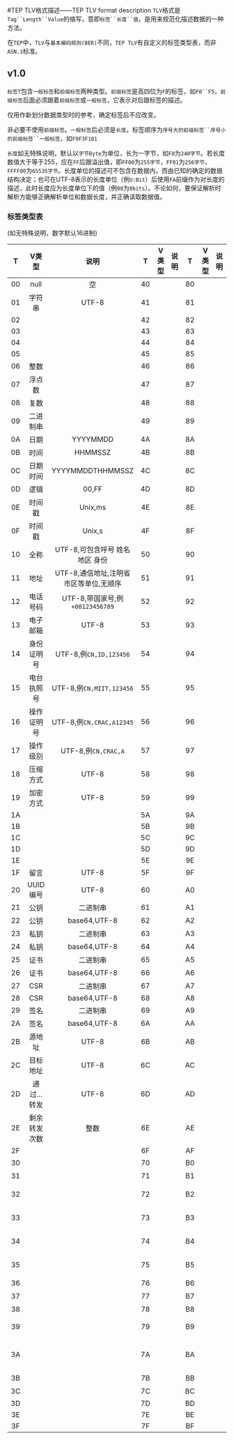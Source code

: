 #TEP TLV格式描述——TEP TLV format description
`TLV`格式是`Tag``Length``Value`的缩写，意即`标签``长度``值`，是用来规范化描述数据的一种方法。

在`TEP`中，`TLV`与`基本编码规则(BER)`不同，`TEP TLV`有自定义的标签类型表，而非`ASN.1`标准。

## v1.0
`标签T`包含`一般标签`和`前缀标签`两种类型。`前缀标签`是高四位为`F`的标签，如`F0``F5`，`前缀标签`后面必须跟着`前缀标签`或`一般标签`，它表示对后跟标签的描述。

仅用作新划分数据类型时的参考，确定标签后不应改变。

非必要不使用`前缀标签`。`一般标签`后必须是`长度`。标签顺序为`序号大的前缀标签``序号小的前缀标签``一般标签`，如`F9F3F101`

`长度`如无特殊说明，默认以`字节Byte`为单位，长为一字节，如`F0`为`240字节`。若长度数值大于等于255，应在`FF`后跟溢出值，即`FF00`为`255字节`，`FF01`为`256字节`，`FFFF00`为`65535字节`。长度单位的描述可不包含在数据内，而由已知的确定的数据结构决定；也可在UTF-8表示的长度单位（例`U:Bit`）后使用`FA`前缀作为对长度的描述，此时长度应为长度单位下的值（例`08`为`8bits`）。不论如何，要保证解析时解析方能够正确解析单位和数据长度，并正确读取数据值。
### 标签类型表
(如无特殊说明，数字默认16进制)

| T | V类型 | 说明 | T | V类型 | 说明 | T | V类型 | 说明 | T | V类型 | 说明 |
|:---:|:----:|:---:|:---:|:----:|:---:|:---:|:----:|:---:|:---:|:----:|:---:|
| 00 | null | 空 | 40 |  |  | 80 |  |  | C0 |  |  |
| 01 | 字符串 | UTF-8 | 41 |  |  | 81 |  |  | C1 |  |  |
| 02 |  |  | 42 |  |  | 82 |  |  | C2 |  |  |
| 03 |  |  | 43 |  |  | 83 |  |  | C3 |  |  |
| 04 |  |  | 44 |  |  | 84 |  |  | C4 |  |  |
| 05 |  |  | 45 |  |  | 85 |  |  | C5 |  |  |
| 06 | 整数 |  | 46 |  |  | 86 |  |  | C6 |  |  |
| 07 | 浮点数 |  | 47 |  |  | 87 |  |  | C7 |  |  |
| 08 | 复数 |  | 48 |  |  | 88 |  |  | C8 |  |  |
| 09 | 二进制串 |  | 49 |  |  | 89 |  |  | C9 |  |  |
| 0A | 日期 | YYYYMMDD | 4A |  |  | 8A |  |  | CA |  |  |
| 0B | 时间 | HHMMSSZ | 4B |  |  | 8B |  |  | CB |  |  |
| 0C | 日期时间 | YYYYMMDDTHHMMSSZ | 4C |  |  | 8C |  |  | CC |  |  |
| 0D | 逻辑 | 00,FF | 4D |  |  | 8D |  |  | CD |  |  |
| 0E | 时间戳 | Unix,ms | 4E |  |  | 8E |  |  | CE |  |  |
| 0F | 时间戳 | Unix,s | 4F |  |  | 8F |  |  | CF |  |  |
| 10 | 全称 | UTF-8,可包含呼号 姓名 地区 身份 | 50 |  |  | 90 |  |  | D0 |  |  |
| 11 | 地址 | UTF-8,通信地址,注明省市区等单位,无顺序 | 51 |  |  | 91 |  |  | D1 |  |  |
| 12 | 电话号码 | UTF-8,带国家号,例`+00123456789` | 52 |  |  | 92 |  |  | D2 |  |  |
| 13 | 电子邮箱 | UTF-8 | 53 |  |  | 93 |  |  | D3 |  |  |
| 14 | 身份证明号 | UTF-8,例`CN,ID,123456` | 54 |  |  | 94 |  |  | D4 |  |  |
| 15 | 电台执照号 | UTF-8,例`CN,MIIT,123456` | 55 |  |  | 95 |  |  | D5 |  |  |
| 16 | 操作证明号 | UTF-8,例`CN,CRAC,A12345` | 56 |  |  | 96 |  |  | D6 |  |  |
| 17 | 操作级别 | UTF-8,例`CN,CRAC,A` | 57 |  |  | 97 |  |  | D7 |  |  |
| 18 | 压缩方式 | UTF-8 | 58 |  |  | 98 |  |  | D8 |  |  |
| 19 | 加密方式 | UTF-8 | 59 |  |  | 99 |  |  | D9 |  |  |
| 1A |  |  | 5A |  |  | 9A |  |  | DA |  |  |
| 1B |  |  | 5B |  |  | 9B |  |  | DB |  |  |
| 1C |  |  | 5C |  |  | 9C |  |  | DC |  |  |
| 1D |  |  | 5D |  |  | 9D |  |  | DD |  |  |
| 1E |  |  | 5E |  |  | 9E |  |  | DE |  |  |
| 1F | 留言 | UTF-8 | 5F |  |  | 9F |  |  | DF |  |  |
| 20 | UUID编号 | UTF-8 | 60 |  |  | A0 |  |  | E0 |  |  |
| 21 | 公钥 | 二进制串 | 61 |  |  | A1 |  |  | E1 |  |  |
| 22 | 公钥 | base64,UTF-8 | 62 |  |  | A2 |  |  | E2 |  |  |
| 23 | 私钥 | 二进制串 | 63 |  |  | A3 |  |  | E3 |  |  |
| 24 | 私钥 | base64,UTF-8 | 64 |  |  | A4 |  |  | E4 |  |  |
| 25 | 证书 | 二进制串 | 65 |  |  | A5 |  |  | E5 |  |  |
| 26 | 证书 | base64,UTF-8 | 66 |  |  | A6 |  |  | E6 |  |  |
| 27 | CSR | 二进制串 | 67 |  |  | A7 |  |  | E7 |  |  |
| 28 | CSR | base64,UTF-8 | 68 |  |  | A8 |  |  | E8 |  |  |
| 29 | 签名 | 二进制串 | 69 |  |  | A9 |  |  | E9 |  |  |
| 2A | 签名 | base64,UTF-8 | 6A |  |  | AA |  |  | EA |  |  |
| 2B | 源地址 | UTF-8 | 6B |  |  | AB |  |  | EB |  |  |
| 2C | 目标地址 | UTF-8 | 6C |  |  | AC |  |  | EC |  |  |
| 2D | 通过...转发 | UTF-8 | 6D |  |  | AD |  |  | ED |  |  |
| 2E | 剩余转发次数 | 整数 | 6E |  |  | AE |  |  | EE |  |  |
| 2F |  |  | 6F |  |  | AF |  |  | EF |  |  |
| 30 |  |  | 70 |  |  | B0 |  |  | F0 | 前缀 |  |
| 31 |  |  | 71 |  |  | B1 |  |  | F1 | TEP的 |  |
| 32 |  |  | 72 |  |  | B2 |  |  | F2 | 非TEP的 |  |
| 33 |  |  | 73 |  |  | B3 |  |  | F3 | 新的 将来的 |  |
| 34 |  |  | 74 |  |  | B4 |  |  | F4 | 旧的 过去的 |  |
| 35 |  |  | 75 |  |  | B5 |  |  | F5 | 现在的 当时的 |  |
| 36 |  |  | 76 |  |  | B6 |  |  | F6 | 压缩的 |  |
| 37 |  |  | 77 |  |  | B7 |  |  | F7 | 加密的 |  |
| 38 |  |  | 78 |  |  | B8 |  |  | F8 | 原始的 |  |
| 39 |  |  | 79 |  |  | B9 |  |  | F9 | base64的 |  |
| 3A |  |  | 7A |  |  | BA |  |  | FA | 前一项是此项的描述 |  |
| 3B |  |  | 7B |  |  | BB |  |  | FB | 主动的 |  |
| 3C |  |  | 7C |  |  | BC |  |  | FC | 被动的 |  |
| 3D |  |  | 7D |  |  | BD |  |  | FD |  |  |
| 3E |  |  | 7E |  |  | BE |  |  | FE |  |  |
| 3F |  |  | 7F |  |  | BF |  |  | FF |  |  |
